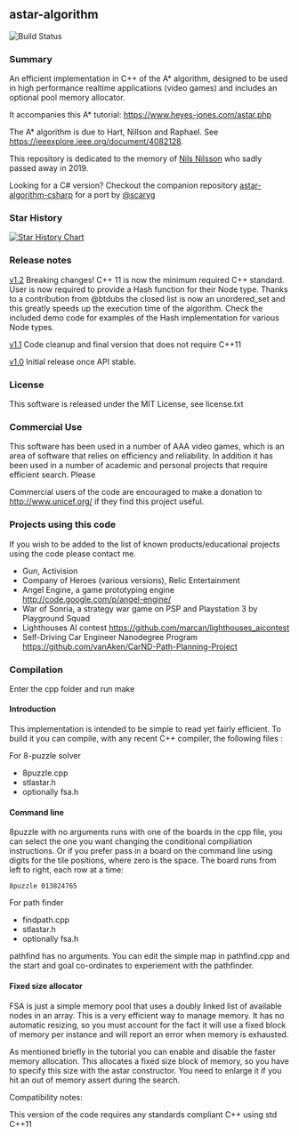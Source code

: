 ## astar-algorithm

![Build Status](https://github.com/justinhj/astar-algorithm-cpp/workflows/C/C++%20CI/badge.svg)

### Summary

An efficient implementation in C++ of the A* algorithm, designed to be used in high performance realtime applications (video games) and includes an optional pool memory allocator.

It accompanies this A* tutorial:
https://www.heyes-jones.com/astar.php

The A* algorithm is due to Hart, Nillson and Raphael. See https://ieeexplore.ieee.org/document/4082128. 

This repository is dedicated to the memory of [Nils Nilsson](https://ai.stanford.edu/~nilsson/) who sadly passed away in 2019.

Looking for a C# version? Checkout the companion repository [astar-algorithm-csharp](https://github.com/justinhj/astar-algorithm-csharp) for a port by [@scaryg](https://github.com/scaryg)

### Star History

[![Star History Chart](https://api.star-history.com/svg?repos=justinhj/astar-algorithm-cpp&type=Date)](https://star-history.com/#justinhj/astar-algorithm-cpp&Date)

### Release notes

[v1.2](https://github.com/justinhj/astar-algorithm-cpp/releases/tag/v1.2) 
Breaking changes! C++ 11 is now the minimum required C++ standard.
User is now required to provide a Hash function for their Node type. Thanks to a contribution from @btdubs the closed 
list is now an unordered_set and this greatly speeds up the execution time of the algorithm.
Check the included demo code for examples of the Hash implementation for various Node types.

[v1.1](https://github.com/justinhj/astar-algorithm-cpp/releases/tag/v1.1) 
Code cleanup and final version that does not require C++11

[v1.0](https://github.com/justinhj/astar-algorithm-cpp/releases/tag/v1.0) 
Initial release once API stable.

### License

This software is released under the MIT License, see license.txt

### Commercial Use

This software has been used in a number of AAA video games, which is an area of software that relies on efficiency and reliability. In addition it has been used in a number of academic and personal projects that require efficient search. Please 

Commercial users of the code are encouraged to make a donation to http://www.unicef.org/ if they find this project useful.

### Projects using this code

If you wish to be added to the list of known products/educational projects using the code please contact me.

* Gun, Activision
* Company of Heroes (various versions), Relic Entertainment
* Angel Engine, a game prototyping engine http://code.google.com/p/angel-engine/
* War of Sonria, a strategy war game on PSP and Playstation 3 by Playground Squad
* Lighthouses AI contest https://github.com/marcan/lighthouses_aicontest
* Self-Driving Car Engineer Nanodegree Program https://github.com/vanAken/CarND-Path-Planning-Project

### Compilation

Enter the cpp folder and run make

#### Introduction

This implementation is intended to be simple to read yet fairly
efficient. To build it you can compile, with any recent C++ compiler,
the following files :

For 8-puzzle solver

* 8puzzle.cpp
* stlastar.h
* optionally fsa.h

#### Command line 

8puzzle with no arguments runs with one of the boards in the cpp file, you can
select the one you want changing the conditional compiliation instructions. Or if you
prefer pass in a board on the command line using digits for the tile positions, where
zero is the space. The board runs from left to right, each row at a time:
	
    8puzzle 013824765

For path finder 
* findpath.cpp
* stlastar.h
* optionally fsa.h

pathfind has no arguments. You can edit the simple map in pathfind.cpp and the start 
and goal co-ordinates to experiement with the pathfinder.

#### Fixed size allocator

FSA is just a simple memory pool that uses a doubly linked list of available nodes in an array. This is 
a very efficient way to manage memory. It has no automatic resizing, so you must account for the fact it 
will use a fixed block of memory per instance and will report an error when memory is exhausted.

As mentioned briefly in the tutorial you can enable and disable the faster memory allocation. This allocates 
a fixed size block of memory, so you have to specify this size with the astar constructor. You need to enlarge 
it if you hit an out of memory assert during the search.

Compatibility notes:

This version of the code requires any standards compliant C++ using std C++11
